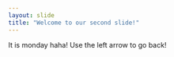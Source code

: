 ```yaml
---
layout: slide
title: "Welcome to our second slide!"
---
```

It is monday haha!
Use the left arrow to go back!
